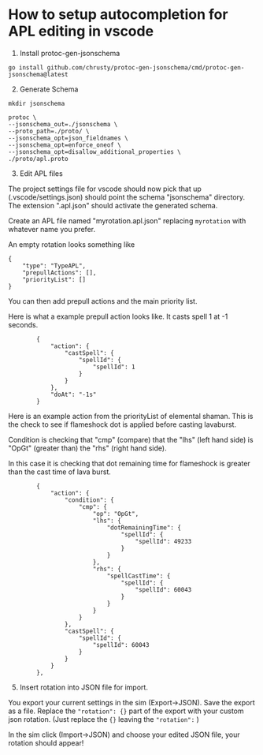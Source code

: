 # How to setup autocompletion for APL editing in vscode

1. Install protoc-gen-jsonschema

```
go install github.com/chrusty/protoc-gen-jsonschema/cmd/protoc-gen-jsonschema@latest
```

2. Generate Schema

```
mkdir jsonschema

protoc \
--jsonschema_out=./jsonschema \
--proto_path=./proto/ \
--jsonschema_opt=json_fieldnames \
--jsonschema_opt=enforce_oneof \
--jsonschema_opt=disallow_additional_properties \
./proto/apl.proto
```

3. Edit APL files

The project settings file for vscode should now pick that up (.vscode/settings.json) should point the schema "jsonschema" directory. The extension ".apl.json" should activate the generated schema.

Create an APL file named "myrotation.apl.json" replacing `myrotation` with whatever name you prefer. 

An empty rotation looks something like 
```
{
    "type": "TypeAPL",
    "prepullActions": [],
    "priorityList": []
}
```

You can then add prepull actions and the main priority list.

Here is what a example prepull action looks like. It casts spell 1 at -1 seconds.
```
        {
            "action": {
                "castSpell": {
                    "spellId": {
                        "spellId": 1
                    }
                }
            },
            "doAt": "-1s"
        }
```

Here is an example action from the priorityList of elemental shaman. This is the check to see if flameshock dot is applied before casting lavaburst.

Condition is checking that "cmp" (compare) that the "lhs" (left hand side) is "OpGt" (greater than) the "rhs" (right hand side). 

In this case it is checking that dot remaining time for flameshock is greater than the cast time of lava burst.

```
        {
            "action": {
                "condition": {
                    "cmp": {
                        "op": "OpGt",
                        "lhs": {
                            "dotRemainingTime": {
                                "spellId": {
                                    "spellId": 49233
                                }
                            }
                        },
                        "rhs": {
                            "spellCastTime": {
                                "spellId": {
                                    "spellId": 60043
                                }
                            }
                        }
                    }
                },
                "castSpell": {
                    "spellId": {
                        "spellId": 60043
                    }
                }
            }
        },
```

5. Insert rotation into JSON file for import.

You export your current settings in the sim (Export->JSON). Save the export as a file. Replace the `"rotation": {}` part of the export with your custom json rotation. (Just replace the `{}` leaving the `"rotation":` )

In the sim click (Import->JSON) and choose your edited JSON file, your rotation should appear!